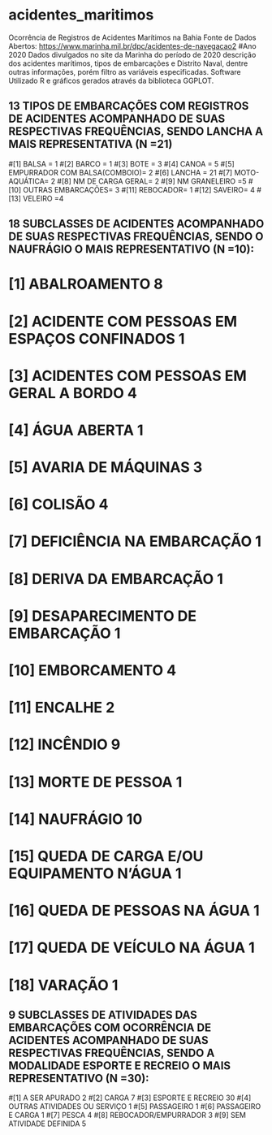 # acidentes_maritimos
Ocorrência de Registros de Acidentes Marítimos na Bahia
Fonte de Dados Abertos: https://www.marinha.mil.br/dpc/acidentes-de-navegacao2
#Ano 2020
Dados divulgados no site da Marinha do período de 2020 descrição dos acidentes marítimos, tipos de embarcações e Distrito Naval, dentre outras informações, porém filtro as variáveis especificadas.
Software Utilizado R e gráficos gerados através da biblioteca GGPLOT.



## 13 TIPOS DE EMBARCAÇÕES COM REGISTROS DE ACIDENTES ACOMPANHADO DE SUAS RESPECTIVAS FREQUÊNCIAS, SENDO LANCHA A MAIS REPRESENTATIVA (N =21)
#[1] BALSA = 1 
#[2] BARCO = 1 
#[3] BOTE = 3 
#[4] CANOA = 5 
#[5] EMPURRADOR COM BALSA(COMBOIO)= 2 
#[6] LANCHA = 21 
#[7] MOTO-AQUÁTICA= 2 
#[8] NM DE CARGA GERAL= 2 
#[9] NM GRANELEIRO =5 
#[10] OUTRAS EMBARCAÇÕES= 3 
#[11] REBOCADOR= 1 
#[12] SAVEIRO= 4 
#[13] VELEIRO =4 


## 18 SUBCLASSES DE ACIDENTES ACOMPANHADO DE SUAS RESPECTIVAS FREQUÊNCIAS, SENDO O NAUFRÁGIO O MAIS REPRESENTATIVO (N =10):
# [1]                                ABALROAMENTO  8
# [2]  ACIDENTE COM PESSOAS EM ESPAÇOS CONFINADOS  1
# [3]      ACIDENTES COM PESSOAS EM GERAL A BORDO  4
# [4]                                 ÁGUA ABERTA  1
# [5]                          AVARIA DE MÁQUINAS  3
# [6]                                     COLISÃO  4
# [7]                   DEFICIÊNCIA NA EMBARCAÇÃO  1
# [8]                        DERIVA DA EMBARCAÇÃO  1
# [9]               DESAPARECIMENTO DE EMBARCAÇÃO  1
# [10]                               EMBORCAMENTO  4
# [11]                                    ENCALHE  2
# [12]                                   INCÊNDIO  9
# [13]                           MORTE DE PESSOA  1
# [14]                                  NAUFRÁGIO 10
# [15]     QUEDA DE CARGA E/OU EQUIPAMENTO N’ÁGUA  1
# [16]                   QUEDA DE PESSOAS NA ÁGUA  1
# [17]                   QUEDA DE VEÍCULO NA ÁGUA  1
# [18]                                    VARAÇÃO  1    


## 9 SUBCLASSES DE ATIVIDADES DAS EMBARCAÇÕES COM OCORRÊNCIA DE ACIDENTES ACOMPANHADO DE SUAS RESPECTIVAS FREQUÊNCIAS, SENDO A MODALIDADE ESPORTE E RECREIO O MAIS REPRESENTATIVO (N =30):
#[1]                 A SER APURADO  2
#[2]                        CARGA  7
#[3]             ESPORTE E RECREIO 30
#[4]  OUTRAS ATIVIDADES OU SERVIÇO  1
#[5]                    PASSAGEIRO  1
#[6]            PASSAGEIRO E CARGA  1
#[7]                         PESCA  4
#[8]         REBOCADOR/EMPURRADOR  3
#[9]        SEM ATIVIDADE DEFINIDA  5
